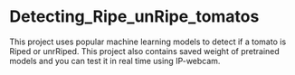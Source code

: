 # Detecting_Ripe_unRipe_tomatos
This project uses popular machine learning models to detect if a tomato is Riped or unrRiped. This project also contains saved weight of pretrained models and you can test it in real time using IP-webcam.
